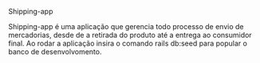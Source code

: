 Shipping-app 

Shipping-app é uma aplicação que gerencia todo processo de envio de mercadorias, desde de a retirada do produto até a entrega ao consumidor final.
Ao rodar a aplicação insira o comando rails db:seed para popular o banco de desenvolvomento.

